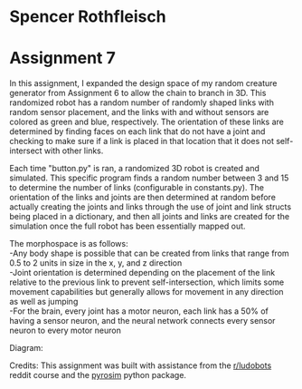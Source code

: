 # Spencer Rothfleisch
# Assignment 7

In this assignment, I expanded the design space of my random creature generator from Assignment 6 to allow the chain to branch in 3D. This randomized robot has a random number of randomly shaped links with random sensor placement, and the links with and without sensors are colored as green and blue, respectively. The orientation of these links are determined by finding faces on each link that do not have a joint and checking to make sure if a link is placed in that location that it does not self-intersect with other links.

Each time "button.py" is ran, a randomized 3D robot is created and simulated. This specific program finds a random number between 3 and 15 to determine the number of links (configurable in constants.py). The orientation of the links and joints are then determined at random before actually creating the joints and links through the use of joint and link structs being placed in a dictionary, and then all joints and links are created for the simulation once the full robot has been essentially mapped out.

The morphospace is as follows:<br />
-Any body shape is possible that can be created from links that range from 0.5 to 2 units in size in the x, y, and z direction<br />
-Joint orientation is determined depending on the placement of the link relative to the previous link to prevent self-intersection, which limits some movement capabilities but generally allows for movement in any direction as well as jumping<br />
-For the brain, every joint has a motor neuron, each link has a 50% of having a sensor neuron, and the neural network connects every sensor neuron to every motor neuron

Diagram:

Credits: This assignment was built with assistance from the [r/ludobots](https://www.reddit.com/r/ludobots/) reddit course and the [pyrosim](https://ccappelle.github.io/pyrosim/) python package.